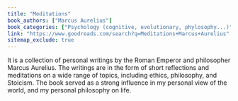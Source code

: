 ```yaml
---
title: "Meditations"
book_authors: ["Marcus Aurelius"]
book_categories: ["Psychology (cognitive, evolutionary, phylosophy...)"]
link: "https://www.goodreads.com/search?q=Meditations+Marcus+Aurelius"
sitemap_exclude: true
---
```


 It is a collection of personal writings by the Roman Emperor and philosopher Marcus Aurelius. The writings are in the form of short reflections and meditations on a wide range of topics, including ethics, philosophy, and Stoicism. The book served as a strong influence in my personal view of the world, and my personal philosophy on life.